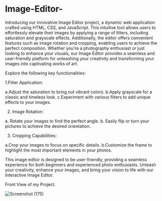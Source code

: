 # Image-Editor-
Introducing our innovative Image Editor project, a dynamic web application crafted using HTML, CSS, and JavaScript. This intuitive tool allows users to effortlessly elevate their images by applying a range of filters, including saturation and grayscale effects. Additionally, the editor offers convenient features such as image rotation and cropping, enabling users to achieve the perfect composition. Whether you're a photography enthusiast or just looking to enhance your visuals, our Image Editor provides a seamless and user-friendly platform for unleashing your creativity and transforming your images into captivating works of art.

 Explore the following key functionalities:

1.Filter Application:

a.Adjust the saturation to bring out vibrant colors.
b.Apply grayscale for a classic and timeless look.
c.Experiment with various filters to add unique effects to your images.

2. Image Rotation:

a. Rotate your images to find the perfect angle.
b. Easily flip or turn your pictures to achieve the desired orientation.

3. Cropping Capabilities:

a.Crop your images to focus on specific details.
b.Customize the frame to highlight the most important elements in your photos.


This image editor is designed to be user-friendly, providing a seamless experience for both beginners and experienced photo enthusiasts. 
Unleash your creativity, enhance your images, and bring your vision to life with our Interactive Image Editor.

Front View of my Project.

![Screenshot (175)](https://github.com/Ziaurrehman90/Image-Editor-/assets/112377951/3b43e98a-9999-42cb-a555-fa8d757d5724)
